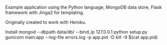 Example application using the Python language, MongoDB data store, Flask framework with Jinga2 for templating.

Originally created to work with Heroku.

Install
mongod --dbpath data/db/ --bind_ip 127.0.0.1
python setup.py
gunicorn main:app --log-file errors.log -p app.pid -D
kill -9 $(cat app.pid)
